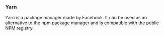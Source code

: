 ### Yarn

Yarn is a package manager made by Facebook. 
It can be used as an alternative to the npm package manager and is compatible with the public NPM registry.

